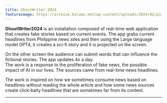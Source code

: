 ```yaml
---
title: GhostWriter 2024
featureimage: https://archive.kolown.net/wp-content/uploads/2024/02/p1sonet-1-1024x577.png
---
```


**GhostWriter2024** is an installation composed of real-time web application that creates fake stories based on current events. The app grabs current headlines from Philippine news sites and then using the Large language model GPT4, it creates a sci-fi story and it is projected on the screen.

On the other screen the audience can submit words that can influence the fictional stories. The app updates 4x a day.  
The work is a response to the proliferation of fake news, the possible impact of AI in our lives. The sources came from real-time news headlines.

The work is inspired on how we sometimes consume news based on headlines without reading the whole article and how some news sources create click-baity headlines that are sometimes far from its content.

--------------------
